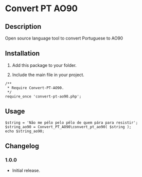 # Convert PT AO90

## Description
Open source language tool to convert Portuguese to AO90

## Installation

1. Add this package to your folder.

2. Include the main file in your project.
```
/**
 * Require Convert-PT-AO90.
 */
require_once 'convert-pt-ao90.php';
```

## Usage
```
$string = 'Não me pélo pelo pêlo de quem pára para resistir';
$string_ao90 = Convert_PT_AO90\convert_pt_ao90( $string );
echo $string_ao90;
```

## Changelog ##

### 1.0.0 ###
*   Initial release.

